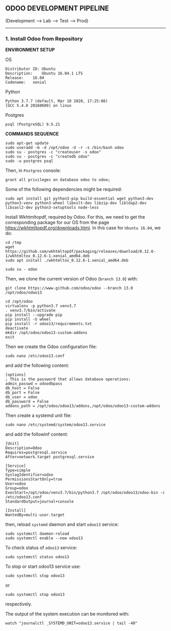 ## **ODOO DEVELOPMENT PIPELINE**  
(Development --> Lab --> Test --> Prod)    
  
---  


### **1. Install Odoo from Repository**  

**ENVIRONMENT SETUP**  

OS
```
Distributor ID:	Ubuntu
Description:	Ubuntu 16.04.1 LTS
Release:	16.04
Codename:	xenial
```

Python
```
Python 3.7.7 (default, Mar 10 2020, 17:25:08) 
[GCC 5.4.0 20160609] on linux
```  

Postgres  
```
psql (PostgreSQL) 9.5.21
```

**COMMANDS SEQUENCE**    
```
sudo apt-get update
sudo useradd -m -d /opt/odoo -U -r -s /bin/bash odoo
sudo su - postgres -c "createuser -s odoo"
sudo su - postgres -c "createdb odoo"
sudo -u postgres psql
```
Then, in `Postgres` console:  
```
grant all privileges on database odoo to odoo;
```
Some of the following dependencies might be required:  
```
sudo apt install git python3-pip build-essential wget python3-dev python3-venv python3-wheel libxslt-dev libzip-dev libldap2-dev libsasl2-dev python3-setuptools node-less

```

Install Wkhtmltopdf, required by Odoo. For this, we need to get the corresponding package for our OS from the page https://wkhtmltopdf.org/downloads.html. In this case for `Ubuntu 16.04`, we do:
```
cd /tmp
wget https://github.com/wkhtmltopdf/packaging/releases/download/0.12.6-1/wkhtmltox_0.12.6-1.xenial_amd64.deb
sudo apt install ./wkhtmltox_0.12.6-1.xenial_amd64.deb
```
```
sudo su - odoo
```

Then, we clone the current version of Odoo (`branch 13.0`) with:  
```
git clone https://www.github.com/odoo/odoo --branch 13.0 /opt/odoo/odoo13
```

```
cd /opt/odoo
virtualenv -p python3.7 venv3.7
. venv3.7/bin/activate
pip install --upgrade pip
pip install -U wheel
pip install -r odoo13/requirements.txt
deactivate
mkdir /opt/odoo/odoo13-custom-addons
exit
```

Then we create the Odoo configuration file:  
```
sudo nano /etc/odoo13.conf

```
and add the following content:  
```
[options]
; This is the password that allows database operations:
admin_passwd = odoodbpass
db_host = False
db_port = False
db_user = odoo
db_password = False
addons_path = /opt/odoo/odoo13/addons,/opt/odoo/odoo13-custom-addons
```

Then create a systemd unit file:  
```
sudo nano /etc/systemd/system/odoo13.service
```
and add the followinf content:  
```
[Unit]
Description=Odoo
Requires=postgresql.service
After=network.target postgresql.service

[Service]
Type=simple
SyslogIdentifier=odoo
PermissionsStartOnly=true
User=odoo
Group=odoo
ExecStart=/opt/odoo/venv3.7/bin/python3.7 /opt/odoo/odoo13/odoo-bin -c /etc/odoo13.conf
StandardOutput=journal+console

[Install]
WantedBy=multi-user.target
```
then, reload `systemd` daemon and start `odoo13` service:  
```
sudo systemctl daemon-reload
sudo systemctl enable --now odoo13
```  
To check status of `odoo13` service:  
```
sudo systemctl status odoo13
```

To stop or start odoo13 service use:  
```
sudo systemctl stop odoo13
```
or  
```
sudo systemctl stop odoo13
```
respectively.  

The output of the system execution can be monitored with:  
```
watch "journalctl _SYSTEMD_UNIT=odoo13.service | tail -40"
```